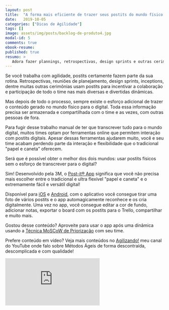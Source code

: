 ```yaml
---
layout: post
title:  "A forma mais eficiente de trazer seus postits do mundo físico para o digital!"
date:   2019-10-05
categories: ["Dicas de Agilidade"]
tags: []
image: assets/img/posts/backlog-de-produto4.jpg
modal-id: 5
comments: true
ebook-resume:
published: true
resumo: >
   Adora fazer plannings, retrospectivas, design sprints e outras cerimônias utilizando postit's mas detesta a parte de agrupar, guardar e depois passar todo o conteúdo deles para o computador? Continue lendo este post e nunca mais se preocupe com isso de novo!
---
```


Se você trabalha com agilidade, postits certamente fazem parte da sua rotina. Retrospectivas, reuniões de planejamento, design sprints, inceptions, dentre muitas outras cerimônias usam postits para incentivar a colaboração e participação de todo o time nas mais diversas e divertidas dinâmicas.

Mas depois de todo o processo, sempre existe o esforço adicional de trazer o conteúdo gerado no mundo físico para o digital. Toda essa informação precisa ser armazenada e compartilhada com o time e as vezes, com outras pessoas de fora.

Para fugir desse trabalho manual de ter que transcrever tudo para o mundo digital, muitos times optam por ferramentas online que permitem interação com postits digitais. Apesar dessas ferramentas ajudarem muito, você e seu time acabam perdendo parte da interação e flexibilidade que o tradicional "papel e caneta" oferecem.

Será que é possível obter o melhor dos dois mundos: usar postits físicos sem o esforço de transcrever para o digital?

Sim! Desenvolvido pela 3M, o [Post-it® App](https://play.google.com/store/apps/details?id=com.mmm.postit&hl=en) significa que você não precisa mais escolher entre o tradicional e ultra flexível "papel e caneta" e o extremamente fácil e versátil digital!

Disponível para [iOS](https://apps.apple.com/us/app/post-it/id920127738) e [Android](https://play.google.com/store/apps/details?id=com.mmm.postit&hl=en), com o aplicativo você consegue tirar uma foto de vários postits e o app automagicamente reconhece e os cria digitalmente. Uma vez no app, você consegue editar a cor de fundo, adicionar notas, exportar o board com os postits para o Trello, compartilhar e muito mais.

Gostou desse conteúdo? Aproveite para usar o app após uma dinâmica usando a [Técnica MoSCoW de Priorização](http://127.0.0.1:4000/articles/tecnica-moscow-priorizacao) com seu time.

Prefere conteúdo em vídeo? Veja mais conteúdos no [Agilizando!](https://youtube.com/agilizando) meu canal do YouTube onde falo sobre Métodos Ágeis de forma descontraída, descomplicada e com qualidade!

<div class="row">
  <div class="col-md-2"></div>
  <div class="col-md-8">
      <div class="portfolio-item">
        <div class="video-container">
          <iframe src="https://www.youtube.com/embed/OOux_bS40pk" frameborder="0" allow="accelerometer; autoplay; encrypted-media; gyroscope; picture-in-picture" allowfullscreen></iframe>
        </div>
      </div>
  </div>
  <div class="col-md-2"></div>
</div>